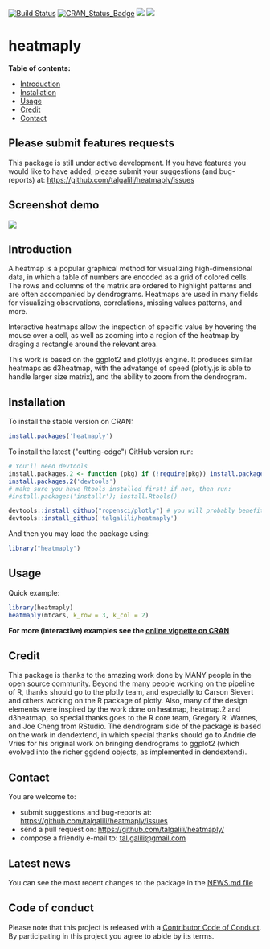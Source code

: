 
[![Build Status](https://travis-ci.org/talgalili/heatmaply.png?branch=master)](https://travis-ci.org/talgalili/heatmaply)
[![CRAN_Status_Badge](http://www.r-pkg.org/badges/version/heatmaply)](https://cran.r-project.org/package=heatmaply)
![](http://cranlogs.r-pkg.org/badges/heatmaply?color=yellow)
![](http://cranlogs.r-pkg.org/badges/grand-total/heatmaply?color=yellowgreen)

# heatmaply

**Table of contents:**

* [Introduction](#introduction)
* [Installation](#installation)
* [Usage](#usage)
* [Credit](#credit)
* [Contact](#contact)


## Please submit features requests

This package is still under active development. If you have features you would like to have added, please submit your suggestions (and bug-reports) at: <https://github.com/talgalili/heatmaply/issues>

## Screenshot demo

![](http://i.imgur.com/qdUCKlg.gif)



## Introduction

A heatmap is a popular graphical method for visualizing high-dimensional data, in which a table of numbers are encoded as a grid of colored cells. The rows and columns of the matrix are ordered to highlight patterns and are often accompanied by dendrograms. Heatmaps are used in many fields for visualizing observations, correlations, missing values patterns, and more.

Interactive heatmaps allow the inspection of specific value by hovering the mouse over a cell, as well as zooming into a region of the heatmap by draging a rectangle around the relevant area.

This work is based on the ggplot2 and plotly.js engine. It produces similar heatmaps as d3heatmap, with the advatange of speed (plotly.js is able to handle larger size matrix), and the ability to zoom from the dendrogram.


## Installation

To install the stable version on CRAN:

```r
install.packages('heatmaply')
```

To install the latest ("cutting-edge") GitHub version run:

```R
# You'll need devtools
install.packages.2 <- function (pkg) if (!require(pkg)) install.packages(pkg);
install.packages.2('devtools')
# make sure you have Rtools installed first! if not, then run:
#install.packages('installr'); install.Rtools()

devtools::install_github("ropensci/plotly") # you will probably benefit from the latest version of plotly
devtools::install_github('talgalili/heatmaply')
```

And then you may load the package using:

```R
library("heatmaply")
```

## Usage

Quick example:

```r
library(heatmaply)
heatmaply(mtcars, k_row = 3, k_col = 2)
```

**For more (interactive) examples see the [online vignette on CRAN](https://cran.r-project.org/web/packages/heatmaply/vignettes/heatmaply.html)**



## Credit

This package is thanks to the amazing work done by MANY people in the open source community. Beyond the many people working on the pipeline of R, thanks should go to the plotly team, and especially to Carson Sievert and others working on the R package of plotly. Also, many of the design elements were inspired by the work done on heatmap, heatmap.2 and d3heatmap, so special thanks goes to the R core team, Gregory R. Warnes, and Joe Cheng from RStudio. The dendrogram side of the package is based on the work in dendextend, in which special thanks should go to Andrie de Vries for his original work on bringing dendrograms to ggplot2 (which evolved into the richer ggdend objects, as implemented in dendextend).


## Contact

You are welcome to:

* submit suggestions and bug-reports at: <https://github.com/talgalili/heatmaply/issues>
* send a pull request on: <https://github.com/talgalili/heatmaply/>
* compose a friendly e-mail to: <tal.galili@gmail.com>


## Latest news

You can see the most recent changes to the package in the [NEWS.md file](https://github.com/talgalili/heatmaply/blob/master/NEWS.md)





## Code of conduct

Please note that this project is released with a [Contributor Code of Conduct](CONDUCT.md). By participating in this project you agree to abide by its terms.

